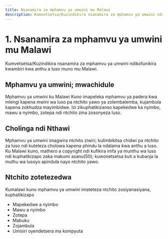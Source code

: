 ```yaml
---
title: Nsanamira za mphamvu ya umwini mu Malawi
description: Kumvetsetsa/Kuzindikira nsanamira za mphamvu ya umwini ndikofunikira kwambiri kwa anthu a luso muno mu Malawi.
---
```

# 1. Nsanamira za mphamvu ya umwini mu Malawi

Kumvetsetsa/Kuzindikira nsanamira za mphamvu ya umwini ndikofunikira kwambiri kwa anthu a luso muno mu Malawi.

## Mphamvu ya umwini; mwachidule

Mphamvu ya umwini ku Malawi Kuno imapeleka mphamvu ya padera kwa mlengi kapena mwini wa luso pa ntchito yawo ya zolembalemba, kujambula kapena zokhudza mayimbidwe. Izi zikuphatikizanso kapekedwe ka nyimbo, mawu a nyimbo, zotepa ndi ntchito zina zosonyeza luso.

## Cholinga ndi Nthawi

Mphamvu ya umwini imagwira ntchito ziwiri; kulimbikitsa chidwi pa ntchito za luso ndi kuteteza cholowa kapena phindu la ndalama kwa anthu a luso. Ku Malawi kuno, mathero a copyright ndi kufikira imfa ya munthu wa luso ndi kuphatikizapo zaka makumi asanu(50); kuwonetsetsa kuti a kubanja la muthu wa lusoyo apindula nayo ntchito yawo.

## Ntchito zotetezedwa

Kumalawi kuno mphamvu ya umwini imateteza ntchito zosiyanasiyana, kuphatikizapo

- Mapekedwe a nyimbo
- Mawu a nyimbo
- Zotepa
- Mabuku
- Zojambula
- Umisiri oyendetsera ma kompyuta
